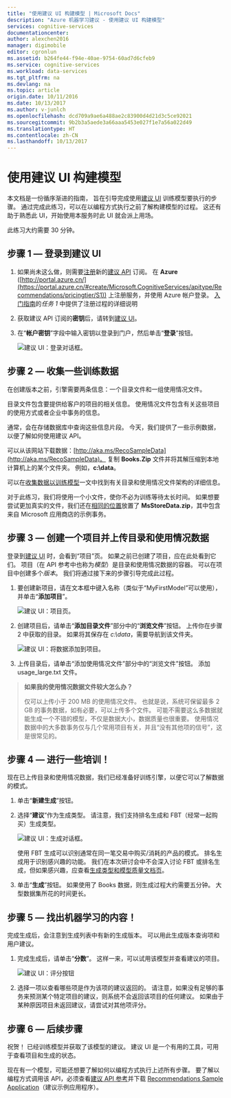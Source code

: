```yaml
---
title: "使用建议 UI 构建模型 | Microsoft Docs"
description: "Azure 机器学习建议 - 使用建议 UI 构建模型"
services: cognitive-services
documentationcenter: 
author: alexchen2016
manager: digimobile
editor: cgronlun
ms.assetid: b264fe44-f94e-40ae-9754-60ad7d6cfeb9
ms.service: cognitive-services
ms.workload: data-services
ms.tgt_pltfrm: na
ms.devlang: na
ms.topic: article
origin.date: 10/11/2016
ms.date: 10/13/2017
ms.author: v-junlch
ms.openlocfilehash: dcd709a9ae6a488ae2c83900d4d21d3c5ce92021
ms.sourcegitcommit: 9b2b3a5aede3a66aaa5453e027f1e7a56a022d49
ms.translationtype: HT
ms.contentlocale: zh-CN
ms.lasthandoff: 10/13/2017
---
```

# <a name="building-a-model-with-the-recommendations-ui"></a>使用建议 UI 构建模型
本文档是一份循序渐进的指南， 旨在引导完成使用[建议 UI](https://recommendations-portal.chinacloudsites.cn/) 训练模型要执行的步骤。
通过完成此练习，可以在以编程方式执行之前了解构建模型的过程。 这还有助于熟悉此 UI，开始使用本服务时此 UI 就会派上用场。

此练习大约需要 30 分钟。

<a name="Step1"></a>

## <a name="step-1---sign-in-to-the-recommendations-ui"></a>步骤 1 — 登录到建议 UI
1. 如果尚未这么做，则需要[注册](https://portal.azure.cn/#create/Microsoft.CognitiveServices/apitype/Recommendations/pricingtier/S1)新的[建议 API](https://www.microsoft.com/cognitive-services/en-us/recommendations-api) 订阅。 在 **Azure** ([http://portal.azure.cn/](https://portal.azure.cn/#create/Microsoft.CognitiveServices/apitype/Recommendations/pricingtier/S1)) 上注册服务，并使用 Azure 帐户登录。 [入门指南](cognitive-services-recommendations-quick-start.md)的*任务 1* 中提供了注册过程的详细说明 
2. 获取建议 API 订阅的**密钥**后，请转到[建议 UI](https://recommendations-portal.chinacloudsites.cn/)。 
3. 在“**帐户密钥**”字段中输入密钥以登录到门户，然后单击“**登录**”按钮。
   
    ![建议 UI：登录对话框。][reco_signin]

<a name="Step2"></a>

## <a name="step-2---lets-gather-some-training-data"></a>步骤 2 — 收集一些训练数据
在创建版本之前，引擎需要两条信息：一个目录文件和一组使用情况文件。 

目录文件包含要提供给客户的项目的相关信息。 使用情况文件包含有关这些项目的使用方式或者企业中事务的信息。

通常，会在存储数据库中查询这些信息片段。 今天，我们提供了一些示例数据，以便了解如何使用建议 API。

可以从该网站下载数据：[http://aka.ms/RecoSampleData](http://aka.ms/RecoSampleData)。 复制 **Books.Zip** 文件并将其解压缩到本地计算机上的某个文件夹。 例如，**c:\data**。

可以在[收集数据以训练模型](cognitive-services-recommendations-collecting-data.md)一文中找到有关目录和使用情况文件架构的详细信息。

对于此练习，我们将使用一个小文件，使你不必为训练等待太长时间。 如果想要尝试更加真实的文件，我们还在[相同的位置](http://aka.ms/RecoSampleData)放置了 **MsStoreData.zip**，其中包含来自 Microsoft 应用商店的示例事务。

<a name="Step3"></a>

## <a name="step-3---create-a-project-and-upload-catalog-and-usage-data"></a>步骤 3 — 创建一个项目并上传目录和使用情况数据
登录到[建议 UI](https://recommendations-portal.chinacloudsites.cn/) 时，会看到“项目”页。 如果之前已创建了项目，应在此处看到它们。
项目（在 API 参考中也称为*模型*）是目录和使用情况数据的容器。 可以在项目中创建多个*版本*。 我们将通过接下来的步骤引导完成此过程。

1. 要创建新项目，请在文本框中键入名称（类似于“MyFirstModel”可以使用），并单击“**添加项目**”。
   
    ![建议 UI：项目页。][reco_projects]
2. 创建项目后，请单击“**添加目录文件**”部分中的“**浏览文件**”按钮。 
   上传你在步骤 2 中获取的目录。 如果将其保存在 *c:\data*，需要导航到该文件夹。
   
     ![建议 UI：将数据添加到项目。][reco_firstmodel]
3. 上传目录后，请单击“添加使用情况文件”部分中的“浏览文件”按钮。 添加 usage_large.txt 文件。

> **如果我的使用情况数据文件较大怎么办？**
> 
> 仅可以上传小于 200 MB 的使用情况文件。 也就是说，系统可保留最多 2 GB 的事务数据，如有必要，可以上传多个文件。
> 可能不需要这么多数据就能生成一个不错的模型，不仅是数据大小，数据质量也很重要。 使用情况数据中的大多数事务仅与几个常用项目有关，并且“没有其他项的信号”，这是很常见的。
> 
> 

<a name="Step4"></a>

## <a name="step-4---lets-do-some-training"></a>步骤 4 — 进行一些培训！
现在已上传目录和使用情况数据，我们已经准备好训练引擎，以便它可以了解数据的模式。

1. 单击“**新建生成**”按钮。
2. 选择“**建议**”作为生成类型。 请注意，我们支持排名生成和 FBT（经常一起购买）生成类型。
   
   ![建议 UI：生成对话框。][reco_build_dialog.png]

    使用 FBT 生成可以识别通常在同一笔交易中购买/消耗的产品的模式。
    排名生成用于识别感兴趣的功能。 
    我们在本次研讨会中不会深入讨论 FBT 或排名生成，但如果感兴趣，应查看[生成类型和模型质量文档页](cognitive-services-recommendations-buildtypes.md)。

1. 单击“**生成**”按钮。 如果使用了 Books 数据，则生成过程大约需要五分钟。 大型数据集所花的时间更长。

<a name="Step5"></a>

## <a name="step-5---lets-find-out-what-the-machine-learned"></a>步骤 5 — 找出机器学习的内容！
完成生成后，会注意到生成列表中有新的生成版本。 可以用此生成版本查询项和用户建议。

1. 完成生成后，请单击“**分数**”。 这样一来，可以试用该模型并查看建议的项目。
   
    ![建议 UI：评分按钮][reco_score_button]
2. 选择一项以查看哪些项是作为该项的建议返回的。 请注意，如果没有足够的事务来预测某个特定项目的建议，则系统不会返回该项目的任何建议。  如果由于某种原因项目未返回建议，请尝试对其他项评分。

<a name="Step6"></a>

## <a name="step-6---next-steps"></a>步骤 6 — 后续步骤
祝贺！ 已经训练模型并获取了该模型的建议。  建议 UI 是一个有用的工具，可用于查看项目和生成的状态。 

现在有一个模型，可能还想要了解如何以编程方式执行上述所有步骤。 要了解以编程方式调用该 API，必须查看[建议 API 参考](http://go.microsoft.com/fwlink/?LinkId=759348)并下载 [Recommendations Sample Application](http://go.microsoft.com/fwlink/?LinkID=759344)（建议示例应用程序）。

[reco_signin]:../media/cognitive-services/reco_signin.PNG
[reco_projects]:../media/cognitive-services/reco_projects.PNG
[reco_firstmodel]:../media/cognitive-services/reco_firstmodel.png
[reco_build_dialog.png]:../media/cognitive-services/reco_build_dialog.png
[reco_score_button]:../media/cognitive-services/reco_score_button.png

